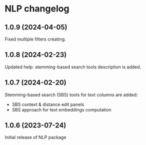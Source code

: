 # NLP changelog

## 1.0.9 (2024-04-05)

Fixed multiple filters creating.

## 1.0.8 (2024-02-23)

Updated help: stemming-based search tools description is added.

## 1.0.7 (2024-02-20)

Stemming-based search (SBS) tools for text columns are added:

* SBS context & distance edit panels
* SBS approach for text embeddings computation

## 1.0.6 (2023-07-24)

Initial release of NLP package
